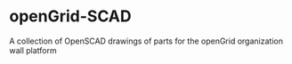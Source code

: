 # openGrid-SCAD
A collection of OpenSCAD drawings of parts for the openGrid organization wall platform
